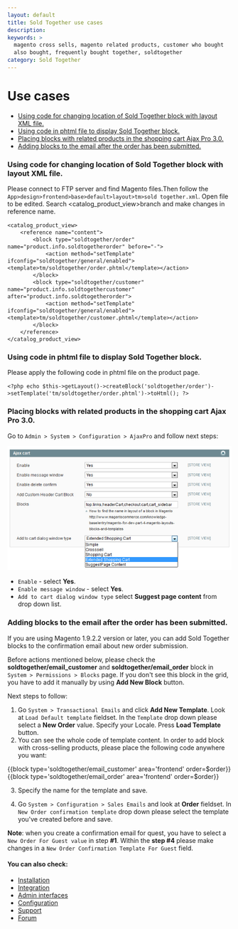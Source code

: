 ```yaml
---
layout: default
title: Sold Together use cases
description:
keywords: >
  magento cross sells, magento related products, customer who bought
  also bought, frequently bought together, soldtogether
category: Sold Together
---
```


# Use cases

- [Using code for changing location of Sold Together block with layout XML file.](#using-code-for-changing-location-of-sold-together-block-with-layout-xml-file.)
- [Using code in phtml file to display Sold Together block.](#using-code-in-phtml-file-to-display-sold-together-block.)
- [Placing blocks with related products in the shopping cart Ajax Pro 3.0.](#placing-blocks-with-related-products-in-the-shopping-cart-ajax-pro-3.0.)
- [Adding blocks to the email after the order has been submitted.](#adding-blocks-to-the-email-after-the-order-has-been-submitted.)

### Using code for changing location of Sold Together block with layout XML file. 

Please connect to FTP server and find Magento files.Then follow the `App>design>frontend>base>default>layout>tm>sold together.xml`. Open file to be edited. Search <catalog_product_view>branch and make changes in reference name.

```
<catalog_product_view>
    <reference name="content">
        <block type="soldtogether/order" name="product.info.soldtogetherorder" before="-">
            <action method="setTemplate" ifconfig="soldtogether/general/enabled"><template>tm/soldtogether/order.phtml</template></action>
        </block>
        <block type="soldtogether/customer" name="product.info.soldtogethercustomer" after="product.info.soldtogetherorder">
            <action method="setTemplate" ifconfig="soldtogether/general/enabled"><template>tm/soldtogether/customer.phtml</template></action>
        </block>
    </reference>
</catalog_product_view>
```

### Using code in phtml file to display Sold Together block.

Please apply the following code in phtml file on the product page.

```
<?php echo $this->getLayout()->createBlock('soldtogether/order')->setTemplate('tm/soldtogether/order.phtml')->toHtml(); ?>
```

### Placing blocks with related products in the shopping cart Ajax Pro 3.0.

Go to `Admin > System > Configuration > AjaxPro` and follow next steps:

![General settings](/images/m1/extensions/soldtogether/use-case.png)

-   `Enable` - select **Yes**.
-   `Enable message window` - select **Yes**.
-   `Add to cart dialog window type` select **Suggest page content** from drop down list.

### Adding blocks to the email after the order has been submitted.

If you are using Magento 1.9.2.2 version or later, you can add Sold Together blocks to the confirmation email about new order submission.

Before actions mentioned below, please check the **soldtogether/email_customer** and **soldtogether/email_order** block in `System > Permissions > Blocks` page. If you don't see this block in the grid, you have to add it manually by using **Add New Block** button.

Next steps to follow:

1. Go `System > Transactional Emails` and click **Add New Template**. Look at `Load Default template` fieldset. In the `Template` drop down please select a **New Order** value. Specify your Locale. Press **Load Template** button.
2. You can see the whole code of template content. In order to add block with cross-selling products, please place the following code anywhere you want:


{{block type='soldtogether/email_customer' area='frontend' order=$order}}
{{block type='soldtogether/email_order' area='frontend' order=$order}}


3. Specify the name for the template and save.

4. Go `System > Configuration > Sales Emails` and look at **Order** fieldset. In `New Order confirmation template` drop down please select the template you've created before and save.

**Note**: when you create a confirmation email for quest, you have to select a `New Order For Guest value` in step **#1**. Within the **step #4** please make changes in a `New Order Confirmation Template For Guest` field.

#### You can also check:

*   [Installation](../installation/)
*   [Integration](../integration/)
*   [Admin interfaces](../admin-interfaces/)
*   [Configuration](../configuration/)
*   [Support](https://swissuplabs.com/contacts/)
*   [Forum](https://swissuplabs.com/magento-forum/)